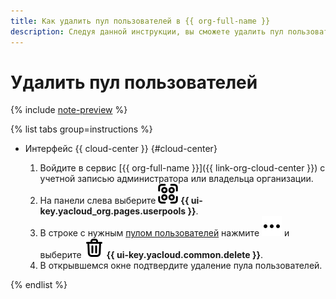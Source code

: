 ```yaml
---
title: Как удалить пул пользователей в {{ org-full-name }}
description: Следуя данной инструкции, вы сможете удалить пул пользователей в {{ org-name }}.
---
```


# Удалить пул пользователей


{% include [note-preview](../../../_includes/note-preview.md) %}

{% list tabs group=instructions %}

- Интерфейс {{ cloud-center }} {#cloud-center}

  1. Войдите в сервис [{{ org-full-name }}]({{ link-org-cloud-center }}) с учетной записью администратора или владельца организации.
  1. На панели слева выберите ![userpool](../../../_assets/organization/userpool.svg) **{{ ui-key.yacloud_org.pages.userpools }}**.
  1. В строке с нужным [пулом пользователей](../../../organization/concepts/user-pools.md) нажмите ![image](../../../_assets/console-icons/ellipsis.svg) и выберите ![image](../../../_assets/console-icons/trash-bin.svg) **{{ ui-key.yacloud.common.delete }}**.
  1. В открывшемся окне подтвердите удаление пула пользователей.

{% endlist %}